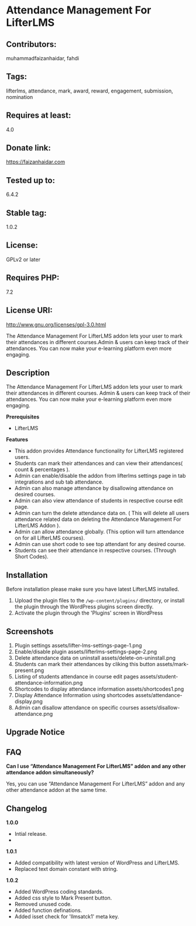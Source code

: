 # Attendance Management For LifterLMS
## Contributors: 
muhammadfaizanhaidar, fahdi
## Tags: 
lifterlms, attendance, mark, award, reward, engagement, submission, nomination
## Requires at least:
4.0
## Donate link: 
https://faizanhaidar.com
## Tested up to: 
6.4.2
## Stable tag: 
1.0.2
## License: 
GPLv2 or later
## Requires PHP: 
7.2
## License URI: 
http://www.gnu.org/licenses/gpl-3.0.html

The Attendance Management For LifterLMS addon lets your user to mark their attendances in different courses.Admin & users can keep track of their attendances. You can now make your e-learning platform even more engaging.

## Description

The Attendance Management For LifterLMS addon lets your user to mark their attendances in different courses. Admin & users can keep track of their attendances. You can now make your e-learning platform even more engaging.

**Prerequisites**

- LifterLMS

**Features**

- This addon provides Attendance functionality for LifterLMS registered users.
- Students can mark their attendances and can view their attendances( count & percentages ).
- Admin can enable/disable the addon from lifterlms settings page in tab integrations and sub tab attendance.
- Admin can also manage attendance by disallowing attendance on desired courses.
- Admin can also view attendance of students in respective course edit page.
- Admin can turn the delete attendance data on. ( This will delete all users attendance related data on           deleting the Attendance Management For LifterLMS Addon ).
- Admin can allow attendance globally. (This option will turn attendance on for all LifterLMS courses).
- Admin can use short code to see top attendant for any desired course.
- Students can see their attendance in respective courses. (Through Short Codes).

## Installation

Before installation please make sure you have latest LifterLMS installed.

1. Upload the plugin files to the `/wp-content/plugins/` directory, or install the plugin through the WordPress plugins screen directly.
2. Activate the plugin through the 'Plugins' screen in WordPress

## Screenshots ##

1. Plugin settings assets/lifter-lms-settings-page-1.png
2. Enable/disable plugin assets/lifterlms-settings-page-2.png
3. Delete attendance data on uninstall assets/delete-on-uninstall.png
4. Students can mark their attendances by cliking this button assets/mark-present.png
5. Listing of students attendance in course edit pages assets/student-attendance-information.png
6. Shortcodes to display attendance information assets/shortcodes1.png
7. Display Attendance Information using shortcodes assets/attendance-display.png
8. Admin can disallow attendance on specific courses assets/disallow-attendance.png

## Upgrade Notice ##

## FAQ ##

**Can I use “Attendance Management For LifterLMS” addon and any other attendance addon simultaneously?**

Yes, you can use “Attendance Management For LifterLMS”  addon and any other attendance addon at the same time.

## Changelog ##

**1.0.0**
- Intial release.
- 
**1.0.1**
- Added compatibility with latest version of WordPress and LifterLMS.
- Replaced text domain constant with string.

**1.0.2**
- Added WordPress coding standards.
- Added css style to Mark Present button.
- Removed unused code.
- Added function definations.
- Added isset check for 'llmsatck1' meta key.
